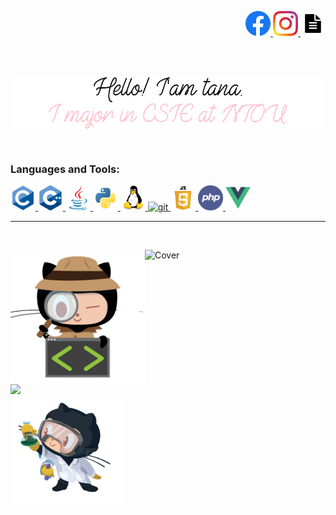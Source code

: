 <p align="right"> <a href="https://www.facebook.com/profile.php?id=100003854942944" target="_blank" rel="noreferrer"><img src="https://github.com/tana0101/tana0101/blob/main/FB.png?raw=true" alt="c" width="40" height="40"/> </a>
<a href="https://www.instagram.com/prinz_eugen01/" target="_blank" rel="noreferrer"><img src="https://github.com/tana0101/tana0101/blob/main/IG.png?raw=true" alt="c" width="40" height="40"/> </a> 
<a href="https://hackmd.io/@tana0101" target="_blank" rel="noreferrer"><img src="https://github.com/tana0101/tana0101/blob/main/MD.png?raw=true" alt="c" width="40" height="40"/> </a>
 </p>
 
 <br><br>

[<img src="https://github.com/tana0101/tana0101/blob/main/text1.png?raw=true" align='center' >](https://www.fonttopng.com/english/beautiful-handwriting-fonts/index.php)
[<img src="https://github.com/tana0101/tana0101/blob/main/text2.png?raw=true" align='center' >](https://www.fonttopng.com/english/beautiful-handwriting-fonts/index.php)

<br>

<h3 align="left">Languages and Tools:</h3>
<p align="left"> <a href="https://www.cprogramming.com/" target="_blank" rel="noreferrer"> <img src="https://raw.githubusercontent.com/devicons/devicon/master/icons/c/c-original.svg" alt="c" width="40" height="40"/> </a> <a href="https://www.w3schools.com/cpp/" target="_blank" rel="noreferrer"> <img src="https://raw.githubusercontent.com/devicons/devicon/master/icons/cplusplus/cplusplus-original.svg" alt="cplusplus" width="40" height="40"/> </a> <a href="https://www.java.com" target="_blank" rel="noreferrer"> <img src="https://raw.githubusercontent.com/devicons/devicon/master/icons/java/java-original.svg" alt="java" width="40" height="40"/> </a> <a href="https://www.python.org" target="_blank" rel="noreferrer"> <img src="https://raw.githubusercontent.com/devicons/devicon/master/icons/python/python-original.svg" alt="python" width="40" height="40"/> </a> <a href="https://www.linux.org/" target="_blank" rel="noreferrer"> <img src="https://raw.githubusercontent.com/devicons/devicon/master/icons/linux/linux-original.svg" alt="linux" width="40" height="40"/> </a> <a href="https://git-scm.com/" target="_blank" rel="noreferrer"> <img src="https://www.vectorlogo.zone/logos/git-scm/git-scm-icon.svg" alt="git" width="40" height="40"/> </a> <a href="https://www.w3schools.com/js/" target="_blank" rel="noreferrer"> <img src="https://github.com/tana0101/tana0101/blob/main/Javascript.png?raw=true" alt="Javascript" width="40" height="40"/> </a> <a href="https://www.php.net/" target="_blank" rel="noreferrer"> <img src="https://github.com/tana0101/tana0101/blob/main/php.png?raw=true" alt="php" width="40" height="40"/> </a> <a href="https://vuejs.org/" target="_blank" rel="noreferrer"> <img src="https://github.com/tana0101/tana0101/blob/main/vue.png?raw=true" alt="vue" width="40" height="40"/> </a> </p>
 
---

<br>

[<img src="https://github.com/tana0101/tana0101/blob/main/inspectocat.png?raw=true"
       alt="Cover" width="215" align='left' valign="center" >](https://octodex.github.com/)<img src="https://github-readme-stats.vercel.app/api?username=tana0101&show_icons=true&theme=radical"
       alt="Cover" width=605> 

<br>

[<img src="https://github-readme-stats.vercel.app/api/top-langs/?username=tana0101&theme=radical&layout=compact&card_width=540"
       align='left' width=645>](https://github.com/anuraghazra/github-readme-stats)[<img src="https://github.com/tana0101/tana0101/blob/main/labtocat.png?raw=true"
       alt="Cover" width="180" >](https://octodex.github.com/)
<!-- 解決過載問題：https://www.youtube.com/watch?v=n6d4KHSKqGk&t=107s --> 
